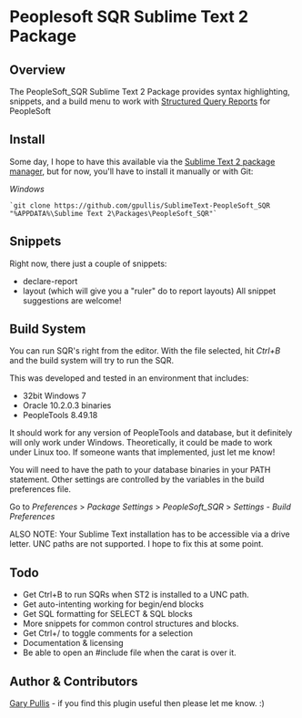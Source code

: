 Peoplesoft SQR Sublime Text 2 Package
=====================================

Overview
--------
The PeopleSoft_SQR Sublime Text 2 Package provides syntax highlighting, snippets, and a build menu 
to work with [Structured Query Reports](http://docs.oracle.com/cd/E13292_01/pt849pbr0/eng/psbooks/tsql/chapter.htm?File=tsql/htm/tsql02.htm%23g037ee99c9453fb39_ef90c_10c791ddc07_b0e)
for PeopleSoft

Install
-------
Some day, I hope to have this available via the [Sublime Text 2 package manager](http://wbond.net/sublime_packages/package_control),
but for now, you'll have to install it manually or with Git:

*Windows*

    `git clone https://github.com/gpullis/SublimeText-PeopleSoft_SQR "%APPDATA%\Sublime Text 2\Packages\PeopleSoft_SQR"`

Snippets
----------------
Right now, there just a couple of snippets:
* declare-report
* layout (which will give you a "ruler" do to report layouts)
All snippet suggestions are welcome!

Build System
-------------
You can run SQR's right from the editor. With the file selected, hit *Ctrl+B* and the build system 
will try to run the SQR.

This was developed and tested in an environment that includes:
* 32bit Windows 7
* Oracle 10.2.0.3 binaries
* PeopleTools 8.49.18

It should work for any version of PeopleTools and database, but it definitely will only work under
Windows. Theoretically, it could be made to work under Linux too. If someone wants that implemented,
just let me know!

You will need to have the path to your database binaries in your PATH statement. Other settings are
controlled by the variables in the build preferences file.

Go to *Preferences* > *Package Settings* > *PeopleSoft_SQR* > *Settings - Build Preferences*

ALSO NOTE: Your Sublime Text installation has to be accessible via a drive letter. UNC paths are not
supported. I hope to fix this at some point.

Todo
----
* Get Ctrl+B to run SQRs when ST2 is installed to a UNC path.
* Get auto-intenting working for begin/end blocks 
* Get SQL formatting for SELECT & SQL blocks 
* More snippets for common control structures and blocks.
* Get Ctrl+/ to toggle comments for a selection  
* Documentation & licensing
* Be able to open an #include file when the carat is over it.

Author & Contributors
----------------------
[Gary Pullis](http://twitter.com/gpullis) - if you find this plugin useful then please let me know. 
:)



